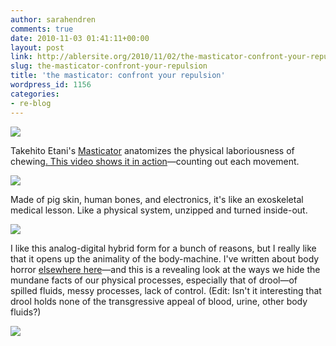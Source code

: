 ```yaml
---
author: sarahendren
comments: true
date: 2010-11-03 01:41:11+00:00
layout: post
link: http://ablersite.org/2010/11/02/the-masticator-confront-your-repulsion/
slug: the-masticator-confront-your-repulsion
title: 'the masticator: confront your repulsion'
wordpress_id: 1156
categories:
- re-blog
---
```


[![](http://ablersite.files.wordpress.com/2010/11/triptic3x2.jpg)](http://ablersite.files.wordpress.com/2010/11/triptic3x2.jpg)

Takehito Etani's [Masticator](http://www.takehitoetani.com/masticator.html) anatomizes the physical laboriousness of chewing[. This video shows it in action](http://www.takehitoetani.com/masti/masti_demo_web.mov)—counting out each movement.

[![](http://ablersite.files.wordpress.com/2010/11/m1.jpg)](http://ablersite.files.wordpress.com/2010/11/m1.jpg)

Made of pig skin, human bones, and electronics, it's like an exoskeletal medical lesson. Like a physical system, unzipped and turned inside-out.

[![](http://ablersite.files.wordpress.com/2010/11/box.jpg)](http://ablersite.files.wordpress.com/2010/11/box.jpg)

I like this analog-digital hybrid form for a bunch of reasons, but I really like that it opens up the animality of the body-machine. I've written about body horror [elsewhere here](http://www.ablersite.org/2010/09/but-he-does-like-robo-cop/)—and this is a revealing look at the ways we hide the mundane facts of our physical processes, especially that of drool—of spilled fluids, messy processes, lack of control. (Edit: Isn't it interesting that drool holds none of the transgressive appeal of blood, urine, other body fluids?)

[![](http://ablersite.files.wordpress.com/2010/11/attack.jpg)](http://ablersite.files.wordpress.com/2010/11/attack.jpg)
